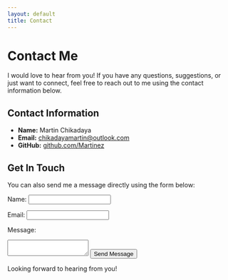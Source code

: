 ```yaml
---
layout: default
title: Contact
---
```


# Contact Me

I would love to hear from you! If you have any questions, suggestions, or just want to connect, feel free to reach out to me using the contact information below.

## Contact Information

- **Name:** Martin Chikadaya
- **Email:** chikadayamartin@outlook.com
- **GitHub:** [github.com/Martinez](https://github.com/Martinez)

## Get In Touch

You can also send me a message directly using the form below:

<form action="https://formspree.io/your-email" method="POST">
  <label for="name">Name:</label>
  <input type="text" id="name" name="name" required>

  <label for="email">Email:</label>
  <input type="email" id="email" name="_replyto" required>

  <label for="message">Message:</label>
  <textarea id="message" name="message" required></textarea>

  <input type="submit" value="Send Message">
</form>

Looking forward to hearing from you!